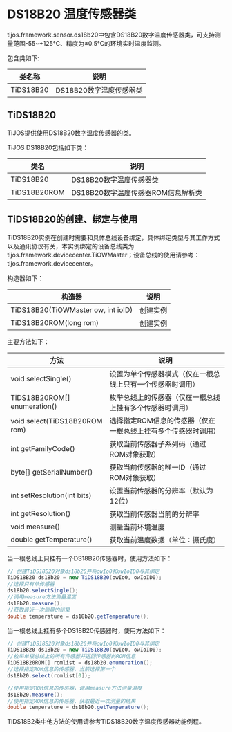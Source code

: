 # DS18B20 温度传感器类

tijos.framework.sensor.ds18b20中包含DS18B20数字温度传感器类，可支持测量范围-55~+125℃、精度为±0.5℃的环境实时温度监测。

包含类如下:

| 类名称       | 说明              |
| --------- | --------------- |
| TiDS18B20 | DS18B20数字温度传感器类 |



## TiDS18B20

TiJOS提供使用DS18B20数字温度传感器的类。

TiJOS DS18B20包括如下类：

| 类名           | 说明                     |
| ------------ | ---------------------- |
| TiDS18B20    | DS18B20数字温度传感器类        |
| TiDS18B20ROM | DS18B20数字温度传感器ROM信息解析类 |



## TiDS18B20的创建、绑定与使用

TiDS18B20实例在创建时需要和具体总线设备绑定，具体绑定类型与其工作方式以及通讯协议有关，本实例绑定的设备总线类为 tijos.framework.devicecenter.TiOWMaster；设备总线的使用请参考：tijos.framework.devicecenter。



构造器如下：

| 构造器                                | 说明   |
| ---------------------------------- | ---- |
| TiDS18B20(TiOWMaster ow, int ioID) | 创建实例 |
| TiDS18B20ROM(long rom)             | 创建实例 |



主要方法如下：

| 方法                            | 说明                               |
| ----------------------------- | -------------------------------- |
| void selectSingle()           | 设置为单个传感器模式（仅在一根总线上只有一个传感器时调用）    |
| TiDS18B20ROM[] enumeration()  | 枚举总线上的传感器（仅在一根总线上挂有多个传感器时调用）     |
| void select(TiDS18B20ROM rom) | 选择指定ROM信息的传感器（仅在一根总线上挂有多个传感器时调用） |
| int getFamilyCode()           | 获取当前传感器子系列码（通过ROM对象获取）           |
| byte[] getSerialNumber()      | 获取当前传感器的唯一ID（通过ROM对象获取）          |
| int setResolution(int bits)   | 设置当前传感器的分辨率（默认为12位）              |
| int getResolution()           | 获取当前传感器当前的分辨率                    |
| void measure()                | 测量当前环境温度                         |
| double getTemperature()       | 获取当前温度数据（单位：摄氏度）                 |

当一根总线上只挂有一个DS18B20传感器时，使用方法如下：

```java
// 创建TiDS18B20对象ds18b20并将owIo0和owIoID0与其绑定
TiDS18B20 ds18b20 = new TiDS18B20(owIo0, owIoID0);
//选择只有单传感器
ds18b20.selectSingle();
//调用measure方法测量温度
ds18b20.measure();
//获取最近一次测量的结果
double temperature = ds18b20.getTemperature();

```

当一根总线上挂有多个DS18B20传感器时，使用方法如下：

```JAVA
// 创建TiDS18B20对象ds18b20并将owIo0和owIoID0与其绑定
TiDS18B20 ds18b20 = new TiDS18B20(owIo0, owIoID0);
//枚举单根总线上的所有传感器并返回传感器的ROM信息
TiDS18B20ROM[] romlist = ds18b20.enumeration();
//选择指定ROM信息的传感器，当前选择第一个
ds18b20.select(romlist[0]); 

//使用指定ROM信息的传感器，调用measure方法测量温度
ds18b20.measure();
//使用指定ROM信息的传感器，获取最近一次测量的结果
double temperature = ds18b20.getTemperature();

```

TiDS18B2类中他方法的使用请参考TiDS18B20数字温度传感器功能例程。